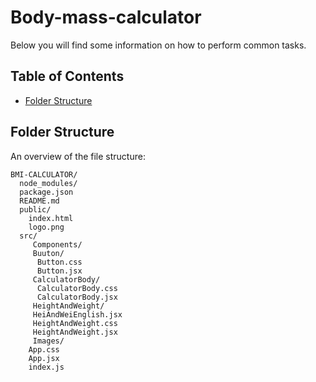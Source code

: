 # Body-mass-calculator

Below you will find some information on how to perform common tasks.

## Table of Contents

- [Folder Structure](#folder-structure)

## Folder Structure

An overview of the file structure:

```
BMI-CALCULATOR/
  node_modules/
  package.json
  README.md 
  public/
    index.html
    logo.png
  src/
     Components/
     Buuton/
      Button.css
      Button.jsx
     CalculatorBody/
      CalculatorBody.css
      CalculatorBody.jsx
     HeightAndWeight/
     HeiAndWeiEnglish.jsx
     HeightAndWeight.css
     HeightAndWeight.jsx
     Images/
    App.css
    App.jsx
    index.js
```

